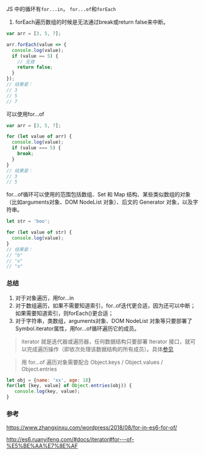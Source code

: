 JS 中的循环有`for...in`， `for...of`和`forEach`


1. forEach遍历数组的时候是无法通过break或return false来中断。
```javascript
var arr = [3, 5, 7];

arr.forEach(value => {
  console.log(value);
  if (value == 5) {
    // 无效
    return false;
  }
});
// 结果是：
// 3
// 5
// 7
```

可以使用for...of
```javascript
var arr = [3, 5, 7];

for (let value of arr) {
  console.log(value);
  if (value === 5) {
    break;
  }
}
// 结果是：
// 3
// 5
```

for...of循环可以使用的范围包括数组、Set 和 Map 结构、某些类似数组的对象（比如arguments对象、DOM NodeList 对象）、后文的 Generator 对象，以及字符串。
```javascript
let str = 'boo';

for (let value of str) {
  console.log(value);
}
// 结果是：
// "b"
// "o"
// "o"
```
### 总结
1. 对于对象遍历，用for...in
2. 对于数组遍历，如果不需要知道索引，for..of迭代更合适，因为还可以中断；如果需要知道索引，则forEach()更合适；
3. 对于字符串，类数组，arguments对象、DOM NodeList 对象等只要部署了Symbol.iterator属性，用for...of循环遍历它的成员。

> iterator 就是迭代器或遍历器，任何数据结构只要部署 Iterator 接口，就可以完成遍历操作（即依次处理该数据结构的所有成员）。具体[参见](http://es6.ruanyifeng.com/#docs/iterator)

> 用 for...of 遍历对象需要配合 Object.keys / Object.values / Object.entries
```javascript
let obj = {name: 'xx', age: 18}
for(let [key, value] of Object.entries(obj)) {
   console.log(key, value);
}
```

### 参考

https://www.zhangxinxu.com/wordpress/2018/08/for-in-es6-for-of/

http://es6.ruanyifeng.com/#docs/iterator#for---of-%E5%BE%AA%E7%8E%AF
